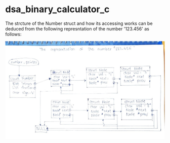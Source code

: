 # dsa_binary_calculator_c

The strcture of the Number struct and how its accessing works can be deduced from the following represntation of the number '123.456' as follows:

![Structure](assets/number_structure_handdrawn.jpeg "Representing '123.456'")